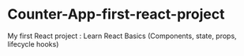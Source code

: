 # Counter-App-first-react-project

My first React project : Learn React Basics (Components, state, props, lifecycle hooks)
